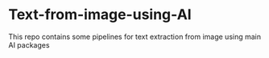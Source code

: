 # Text-from-image-using-AI
This repo contains some pipelines for text extraction from image using main AI packages
